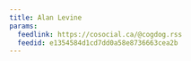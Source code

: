 ```yaml
---
title: Alan Levine
params:
  feedlink: https://cosocial.ca/@cogdog.rss
  feedid: e1354584d1cd7dd0a58e8736663cea2b
---
```

